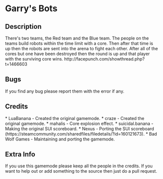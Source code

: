 Garry's Bots
==========

<h2>Description</h2>
There's two teams, the Red team and the Blue team. The people on the teams build robots within the time limit with a core. Then after that time is up then the robots are sent into the arena to fight each other. After all of the cores but one have been destroyed then the round is up and that player with the surviving core wins.
http://facepunch.com/showthread.php?t=1466603

<h2>Bugs</h2>
If you find any bug please report them with the error if any.

<h2>Credits</h2>
* LuaBanana - Created the original gamemode.
* craze - Created the original gamemode.
* mahalis - Core explosion effect.
* suicidal.banana - Making the original SUI scoreboard.
* Nexus - Porting the SUI scoreboard (https://steamcommunity.com/sharedfiles/filedetails/?id=160121673).
* Bad Wolf Games - Maintaining and porting the gamemode.

<h2>Extra Info</h2>
If you use this gamemode please keep all the people in the credits. If you want to help out or add something to the source then just do a pull request.
